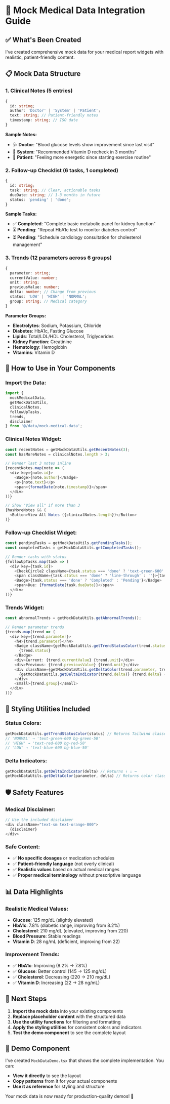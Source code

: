 # 🎯 Mock Medical Data Integration Guide

## ✅ **What's Been Created**

I've created comprehensive mock data for your medical report widgets with realistic, patient-friendly content.

## 📋 **Mock Data Structure**

### **1. Clinical Notes** (5 entries)
```typescript
{
  id: string;
  author: 'Doctor' | 'System' | 'Patient';
  text: string; // Patient-friendly notes
  timestamp: string; // ISO date
}
```

**Sample Notes:**
- 🩺 **Doctor**: "Blood glucose levels show improvement since last visit"
- 🤖 **System**: "Recommended Vitamin D recheck in 3 months"
- 👤 **Patient**: "Feeling more energetic since starting exercise routine"

### **2. Follow-up Checklist** (6 tasks, 1 completed)
```typescript
{
  id: string;
  task: string; // Clear, actionable tasks
  dueDate: string; // 1-3 months in future
  status: 'pending' | 'done';
}
```

**Sample Tasks:**
- ✅ **Completed**: "Complete basic metabolic panel for kidney function"
- ⏳ **Pending**: "Repeat HbA1c test to monitor diabetes control"
- ⏳ **Pending**: "Schedule cardiology consultation for cholesterol management"

### **3. Trends** (12 parameters across 6 groups)
```typescript
{
  parameter: string;
  currentValue: number;
  unit: string;
  previousValue: number;
  delta: number; // Change from previous
  status: 'LOW' | 'HIGH' | 'NORMAL';
  group: string; // Medical category
}
```

**Parameter Groups:**
- **Electrolytes**: Sodium, Potassium, Chloride
- **Diabetes**: HbA1c, Fasting Glucose
- **Lipids**: Total/LDL/HDL Cholesterol, Triglycerides
- **Kidney Function**: Creatinine
- **Hematology**: Hemoglobin
- **Vitamins**: Vitamin D

## 🚀 **How to Use in Your Components**

### **Import the Data:**
```typescript
import { 
  mockMedicalData, 
  getMockDataUtils,
  clinicalNotes,
  followUpTasks,
  trends,
  disclaimer
} from '@/data/mock-medical-data';
```

### **Clinical Notes Widget:**
```typescript
const recentNotes = getMockDataUtils.getRecentNotes(3);
const hasMoreNotes = clinicalNotes.length > 3;

// Render last 3 notes inline
{recentNotes.map(note => (
  <div key={note.id}>
    <Badge>{note.author}</Badge>
    <p>{note.text}</p>
    <span>{formatDate(note.timestamp)}</span>
  </div>
))}

// Show "View all" if more than 3
{hasMoreNotes && (
  <Button>View All Notes ({clinicalNotes.length})</Button>
)}
```

### **Follow-up Checklist Widget:**
```typescript
const pendingTasks = getMockDataUtils.getPendingTasks();
const completedTasks = getMockDataUtils.getCompletedTasks();

// Render tasks with status
{followUpTasks.map(task => (
  <div key={task.id}>
    <CheckCircle2 className={task.status === 'done' ? 'text-green-600' : 'text-gray-400'} />
    <span className={task.status === 'done' ? 'line-through' : ''}>{task.task}</span>
    <Badge>{task.status === 'done' ? 'Completed' : 'Pending'}</Badge>
    <span>Due: {formatDate(task.dueDate)}</span>
  </div>
))}
```

### **Trends Widget:**
```typescript
const abnormalTrends = getMockDataUtils.getAbnormalTrends();

// Render parameter trends
{trends.map(trend => (
  <div key={trend.parameter}>
    <h4>{trend.parameter}</h4>
    <Badge className={getMockDataUtils.getTrendStatusColor(trend.status)}>
      {trend.status}
    </Badge>
    <div>Current: {trend.currentValue} {trend.unit}</div>
    <div>Previous: {trend.previousValue} {trend.unit}</div>
    <div className={getMockDataUtils.getDeltaColor(trend.parameter, trend.delta)}>
      {getMockDataUtils.getDeltaIndicator(trend.delta)} {trend.delta} {trend.unit}
    </div>
    <small>{trend.group}</small>
  </div>
))}
```

## 🎨 **Styling Utilities Included**

### **Status Colors:**
```typescript
getMockDataUtils.getTrendStatusColor(status) // Returns Tailwind classes
// 'NORMAL' → 'text-green-600 bg-green-50'
// 'HIGH' → 'text-red-600 bg-red-50'
// 'LOW' → 'text-blue-600 bg-blue-50'
```

### **Delta Indicators:**
```typescript
getMockDataUtils.getDeltaIndicator(delta) // Returns ↑ ↓ →
getMockDataUtils.getDeltaColor(parameter, delta) // Returns color class
```

## 🛡️ **Safety Features**

### **Medical Disclaimer:**
```typescript
// Use the included disclaimer
<div className="text-sm text-orange-800">
  {disclaimer}
</div>
```

### **Safe Content:**
- ✅ **No specific dosages** or medication schedules
- ✅ **Patient-friendly language** (not overly clinical)
- ✅ **Realistic values** based on actual medical ranges
- ✅ **Proper medical terminology** without prescriptive language

## 📊 **Data Highlights**

### **Realistic Medical Values:**
- **Glucose**: 125 mg/dL (slightly elevated)
- **HbA1c**: 7.8% (diabetic range, improving from 8.2%)
- **Cholesterol**: 210 mg/dL (elevated, improving from 220)
- **Blood Pressure**: Stable readings
- **Vitamin D**: 28 ng/mL (deficient, improving from 22)

### **Improvement Trends:**
- ✅ **HbA1c**: Improving (8.2% → 7.8%)
- ✅ **Glucose**: Better control (145 → 125 mg/dL)
- ✅ **Cholesterol**: Decreasing (220 → 210 mg/dL)
- ✅ **Vitamin D**: Increasing (22 → 28 ng/mL)

## 🎯 **Next Steps**

1. **Import the mock data** into your existing components
2. **Replace placeholder content** with the structured data
3. **Use the utility functions** for filtering and formatting
4. **Apply the styling utilities** for consistent colors and indicators
5. **Test the demo component** to see the complete layout

## 🚀 **Demo Component**

I've created `MockDataDemo.tsx` that shows the complete implementation. You can:
- **View it directly** to see the layout
- **Copy patterns** from it for your actual components
- **Use it as reference** for styling and structure

Your mock data is now ready for production-quality demos! 🎉
